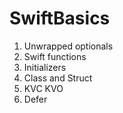 # SwiftBasics

1. Unwrapped optionals
2. Swift functions
3. Initializers
4. Class and Struct
5. KVC KVO
6. Defer
